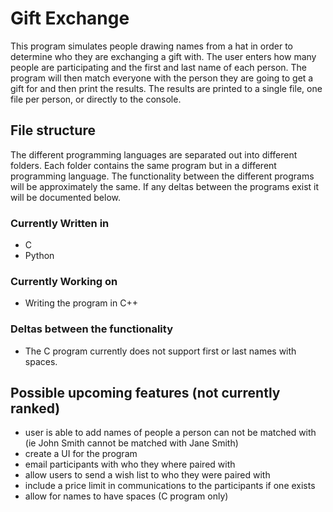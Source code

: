 # Gift Exchange
This program simulates people drawing names from a hat in order to determine who they are exchanging a gift with. The user enters how many people are participating and the first and last name of each person. The program will then match everyone with the person they are going to get a gift for and then print the results. The results are printed to a single file, one file per person, or directly to the console.

## File structure
The different programming languages are separated out into different folders. Each folder contains the same program but in a different programming language. The functionality between the different programs will be approximately the same. If any deltas between the programs exist it will be documented below. 
### Currently Written in
* C
* Python

### Currently Working on
* Writing the program in C++

### Deltas between the functionality
* The C program currently does not support first or last names with spaces.

## Possible upcoming features (not currently ranked)
* user is able to add names of people a person can not be matched with (ie John Smith cannot be matched with Jane Smith)
* create a UI for the program
* email participants with who they where paired with
* allow users to send a wish list to who they were paired with
* include a price limit in communications to the participants if one exists
* allow for names to have spaces (C program only)
